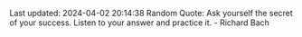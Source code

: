 Last updated: 2024-04-02 20:14:38
Random Quote: Ask yourself the secret of your success. Listen to your answer and practice it. - Richard Bach